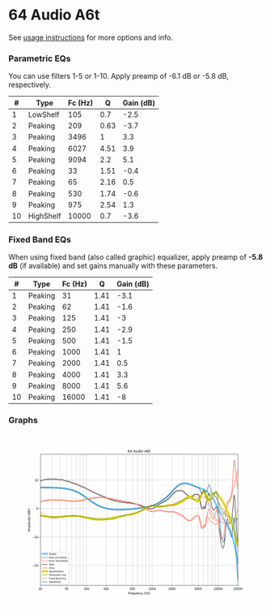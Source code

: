 # 64 Audio A6t
See [usage instructions](https://github.com/jaakkopasanen/AutoEq#usage) for more options and info.

### Parametric EQs
You can use filters 1-5 or 1-10. Apply preamp of -6.1 dB or -5.8 dB, respectively.

|   # | Type      |   Fc (Hz) |    Q |   Gain (dB) |
|-----|-----------|-----------|------|-------------|
|   1 | LowShelf  |       105 | 0.7  |        -2.5 |
|   2 | Peaking   |       209 | 0.63 |        -3.7 |
|   3 | Peaking   |      3496 | 1    |         3.3 |
|   4 | Peaking   |      6027 | 4.51 |         3.9 |
|   5 | Peaking   |      9094 | 2.2  |         5.1 |
|   6 | Peaking   |        33 | 1.51 |        -0.4 |
|   7 | Peaking   |        65 | 2.16 |         0.5 |
|   8 | Peaking   |       530 | 1.74 |        -0.6 |
|   9 | Peaking   |       975 | 2.54 |         1.3 |
|  10 | HighShelf |     10000 | 0.7  |        -3.6 |

### Fixed Band EQs
When using fixed band (also called graphic) equalizer, apply preamp of **-5.8 dB** (if available) and set gains manually with these parameters.

|   # | Type    |   Fc (Hz) |    Q |   Gain (dB) |
|-----|---------|-----------|------|-------------|
|   1 | Peaking |        31 | 1.41 |        -3.1 |
|   2 | Peaking |        62 | 1.41 |        -1.6 |
|   3 | Peaking |       125 | 1.41 |        -3   |
|   4 | Peaking |       250 | 1.41 |        -2.9 |
|   5 | Peaking |       500 | 1.41 |        -1.5 |
|   6 | Peaking |      1000 | 1.41 |         1   |
|   7 | Peaking |      2000 | 1.41 |         0.5 |
|   8 | Peaking |      4000 | 1.41 |         3.3 |
|   9 | Peaking |      8000 | 1.41 |         5.6 |
|  10 | Peaking |     16000 | 1.41 |        -8   |

### Graphs
![](./64%20Audio%20A6t.png)
